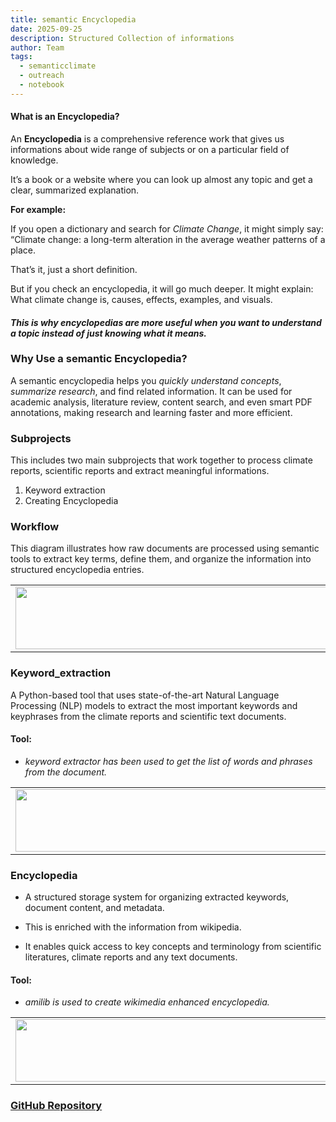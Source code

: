 ```yaml
---
title: semantic Encyclopedia
date: 2025-09-25
description: Structured Collection of informations 
author: Team
tags:
  - semanticclimate
  - outreach
  - notebook
---
```


#### **What is an Encyclopedia?**

An **Encyclopedia** is a comprehensive reference work that gives us informations about wide range of subjects or on a particular field of knowledge.

It’s a book or a website where you can look up almost any topic and get a clear, summarized explanation.

**For example:**

If you open a dictionary and search for *Climate Change*, it might simply say: “Climate change: a long-term alteration in the average weather patterns of a place.

That’s it, just a short definition.

But if you check an encyclopedia, it will go much deeper. It might explain: What climate change is, causes, effects, examples, and visuals.

#### *This is why encyclopedias are more useful when you want to understand a topic instead of just knowing what it means.*

### Why Use a semantic Encyclopedia?

A semantic encyclopedia helps you *quickly understand concepts*, *summarize research*, and find related information. It can be used for academic analysis, literature review, content search, and even smart PDF annotations, making research and learning faster and more efficient.

### Subprojects

This includes two main subprojects that work together to process climate reports, scientific reports and extract meaningful informations.

1. Keyword extraction 
2. Creating Encyclopedia 

### Workflow

This diagram illustrates how raw documents are processed using semantic tools to extract key terms, define them, and organize the information into structured encyclopedia entries.

<table>
  <tr>
    <td>
      <img src='{{ "/static/img/events_all/dict_sC.png" | url }}' width="500" height="100">
    </td>
  </tr>
</table>

### Keyword_extraction

A Python-based tool that uses state-of-the-art Natural Language Processing (NLP) models to extract the most important keywords and keyphrases from the climate reports and scientific text documents.

#### Tool: 

- *keyword extractor has been used to get the list of words and phrases from the document.*

<table>
  <tr>
    <td>
      <img src='{{ "/static/img/events_all/words_p1.png" | url }}' width="500" height="100">
    </td>
  </tr>
</table>

### Encyclopedia

- A structured storage system for organizing extracted keywords, document content, and metadata.

- This is enriched with the information from wikipedia. 

- It enables quick access to key concepts and terminology from scientific literatures, climate reports and any text documents.

#### Tool: 

- *amilib is used to create wikimedia enhanced encyclopedia.*

<table>
  <tr>
    <td>
      <img src='{{ "/static/img/events_all/dict_p1.png" | url }}' width="500" height="100">
    </td>
  </tr>
</table>

### [GitHub Repository](https://github.com/semanticClimate/encyclopedia)